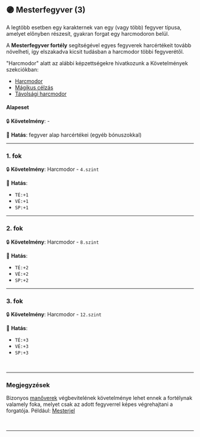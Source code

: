 ## 🟣 Mesterfegyver (3)

A legtöbb esetben egy karakternek van egy (vagy több) fegyver típusa, amelyet előnyben részesít, gyakran forgat egy harcmodoron belül.

A **Mesterfegyver fortély** segítségével egyes fegyverek harcértékeit tovább növelheti, így elszakadva kicsit tudásban a harcmodor többi fegyverétől.

"Harcmodor" alatt az alábbi képzettségekre hivatkozunk a Követelmények szekciókban:
- [Harcmodor](../kepzettsegek.primer.harci/harcmodor.md) 
- [Mágikus célzás](../kepzettsegek.primer.harci/magikus_celzas.md)
- [Távolsági harcmodor](tavolsagi_harcmodor.md)

#### Alapeset

🔒 **Követelmény**: -

🌟 **Hatás**: fegyver alap harcértékei (egyéb bónuszokkal)

---
### 1. fok

🔒 **Követelmény**: Harcmodor - `4.szint`

🌟 **Hatás**:
- `TÉ:+1`
- `VÉ:+1`
- `SP:+1`

---
### 2. fok

🔒 **Követelmény**: Harcmodor - `8.szint`

🌟 **Hatás**:
- `TÉ:+2`
- `VÉ:+2`
- `SP:+2`

---
### 3. fok

🔒 **Követelmény**: Harcmodor - `12.szint`

🌟 **Hatás**:
- `TÉ:+3`
- `VÉ:+3`
- `SP:+3`

<br />

---
### Megjegyzések

Bizonyos [manőverek](../066_00_manoverek.md) végbevitelének követelménye lehet ennek a fortélynak valamely foka, melyet csak az adott fegyverrel képes végrehajtani a forgatója. Például: [Mesterjel](../066_05_altalanos_manoverek.md#mesterjel)

<br />

---
